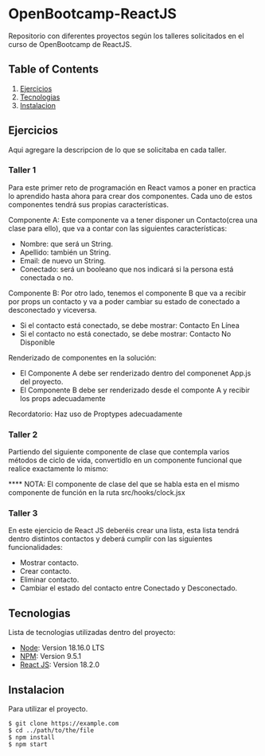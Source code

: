 # OpenBootcamp-ReactJS
Repositorio con diferentes proyectos según los talleres solicitados en el curso de OpenBootcamp de ReactJS.

## Table of Contents
1. [Ejercicios](#ejercicios)
2. [Tecnologias](#tecnologias)
3. [Instalacion](#instalacion)

## Ejercicios
Aqui agregare la descripcion de lo que se solicitaba en cada taller.

### Taller 1
Para este primer reto de programación en React vamos a poner en practica lo aprendido hasta ahora para crear dos componentes.
Cada uno de estos componentes tendrá sus propias características.

Componente A: Este componente va a tener disponer un Contacto(crea una clase para ello), que va a contar con las siguientes características:

* Nombre: que será un String.
* Apellido: también un String.
* Email: de nuevo un String.
* Conectado: será un booleano que nos indicará si la persona está conectada o no.

Componente B: Por otro lado, tenemos el componente B que va a recibir por props un contacto y va a poder cambiar su estado de conectado a desconectado y viceversa.

* Si el contacto está conectado, se debe mostrar: Contacto En Línea
* Si el contacto no está conectado, se debe mostrar: Contacto No Disponible

Renderizado de componentes en la solución:

* El Componente A debe ser renderizado dentro del componenet App.js del proyecto.
* El Componente B debe ser renderizado desde el componte A y recibir los props adecuadamente

Recordatorio: Haz uso de Proptypes adecuadamente

### Taller 2
Partiendo del siguiente componente de clase que contempla varios métodos de ciclo de vida, convertidlo en un componente funcional que realice exactamente lo mismo:

**** NOTA: El componente de clase del que se habla esta en el mismo componente de función en la ruta src/hooks/clock.jsx

### Taller 3
En este ejercicio de React JS deberéis crear una lista, esta lista tendrá dentro distintos contactos y deberá cumplir con las siguientes funcionalidades:

* Mostrar contacto.
* Crear contacto.
* Eliminar contacto.
* Cambiar el estado del contacto entre Conectado y Desconectado.

## Tecnologias
Lista de tecnologias utilizadas dentro del proyecto:
* [Node](https://nodejs.org/en): Version 18.16.0 LTS
* [NPM](https://example.com): Version 9.5.1
* [React JS](https://legacy.reactjs.org/docs/getting-started.html): Version 18.2.0 
## Instalacion
Para utilizar el proyecto. 
```
$ git clone https://example.com
$ cd ../path/to/the/file
$ npm install
$ npm start
